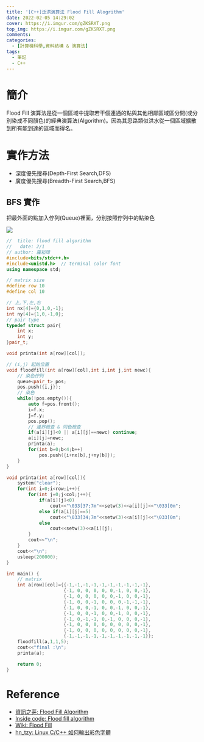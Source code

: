 ```yaml
---
title: '[C++]泛洪演算法 Flood Fill Alogrithm'
date: 2022-02-05 14:29:02
cover: https://i.imgur.com/gZKSRXT.png
top_img: https://i.imgur.com/gZKSRXT.png
comments:
categories:
  - [計算機科學,資料結構 & 演算法]
tags:
  - 筆記
  - C++
---
```

# 簡介
Flood Fill 演算法是從一個區域中提取若干個連通的點與其他相鄰區域區分開(或分別染成不同顏色)的經典演算法(Algorithm)。因為其思路類似洪水從一個區域擴散到所有能到達的區域而得名。

# 實作方法
+ 深度優先搜尋(Depth-First Search,DFS)
+ 廣度優先搜尋(Breadth-First Search,BFS)

## BFS 實作
把最外面的點加入佇列(Queue)裡面，分別按照佇列中的點染色

![](https://i.imgur.com/2C9pVdq.gif)
```cpp
//  title: flood fill algorithm
//   date: 2/1
// author: 羅崧瑋
#include<bits/stdc++.h>
#include<unistd.h>  // terminal color font
using namespace std;

// matrix size
#define row 10
#define col 10

// 上,下,左,右
int nx[4]={0,1,0,-1};
int ny[4]={1,0,-1,0};
// pair type
typedef struct pair{
    int x;
    int y;
}pair_t;

void printa(int a[row][col]);

// (i,j) 起始位置
void floodfill(int a[row][col],int i,int j,int newc){
    // 染色佇列
    queue<pair_t> pos;
    pos.push({i,j});
    // 染色
    while(!pos.empty()){
        auto f=pos.front();
        i=f.x;
        j=f.y;
        pos.pop();
        // 邊界檢查 & 同色檢查
        if(a[i][j]<0 || a[i][j]==newc) continue;
        a[i][j]=newc;
        printa(a);
        for(int b=0;b<4;b++)
            pos.push({i+nx[b],j+ny[b]});
    }
}

void printa(int a[row][col]){
    system("clear");
    for(int i=0;i<row;i++){
        for(int j=0;j<col;j++){
            if(a[i][j]<0)
                cout<<"\033[37;7m"<<setw(3)<<a[i][j]<<"\033[0m";
            else if(a[i][j]==5)
                cout<<"\033[34;7m"<<setw(3)<<a[i][j]<<"\033[0m";
            else
                cout<<setw(3)<<a[i][j];
        }
        cout<<"\n";
    }
    cout<<"\n";
    usleep(200000);
}

int main() {
    // matrix
    int a[row][col]={{-1,-1,-1,-1,-1,-1,-1,-1,-1,-1},
                     {-1, 0, 0, 0, 0, 0,-1, 0, 0,-1},
                     {-1, 0, 0, 0, 0, 0,-1, 0, 0,-1},
                     {-1, 0, 0,-1, 0, 0, 0,-1,-1,-1},
                     {-1, 0, 0,-1, 0, 0,-1, 0, 0,-1},
                     {-1, 0, 0,-1, 0, 0,-1, 0, 0,-1},
                     {-1, 0,-1,-1, 0,-1, 0, 0, 0,-1},
                     {-1, 0, 0, 0, 0, 0, 0, 0, 0,-1},
                     {-1, 0, 0, 0, 0, 0, 0, 0, 0,-1},
                     {-1,-1,-1,-1,-1,-1,-1,-1,-1,-1}};
    floodfill(a,1,1,5);
    cout<<"final :\n";
    printa(a);

    return 0;
}

```

# Reference
+ [資訊之芽: Flood Fill Algorithm](https://www.csie.ntu.edu.tw/~sprout/algo2017/ppt_pdf/flood_fill.pdf)
+ [Inside code: Flood fill algorithm](https://www.youtube.com/watch?v=VuiXOc81UDM)
+ [Wiki: Flood Fill](https://zh.wikipedia.org/wiki/Flood_fill)
+ [hn_tzy: Linux C/C++ 如何輸出彩色字體](https://www.twblogs.net/a/5d072587bd9eee1ede03920a)
